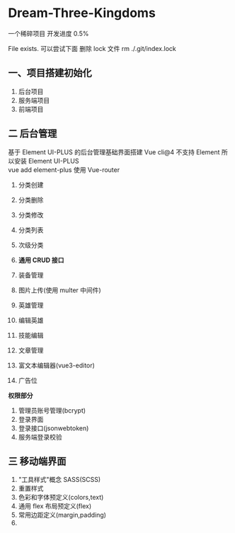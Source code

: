 # Dream-Three-Kingdoms

一个稀碎项目 开发进度 0.5%

File exists. 可以尝试下面 删除 lock 文件
rm ./.git/index.lock

## 一、项目搭建初始化

1. 后台项目
2. 服务端项目
3. 前端项目

## 二 后台管理

基于 Element UI-PLUS 的后台管理基础界面搭建
Vue cli@4 不支持 Element 所以安装 Element UI-PLUS  
vue add element-plus
使用 Vue-router

1. 分类创建
2. 分类删除
3. 分类修改
4. 分类列表
5. 次级分类

6. **通用 CRUD 接口**

7. 装备管理
8. 图片上传(使用 multer 中间件)
9. 英雄管理
10. 编辑英雄
11. 技能编辑
12. 文章管理
13. 富文本编辑器(vue3-editor)
14. 广告位

**权限部分**

1. 管理员账号管理(bcrypt)
2. 登录界面
3. 登录接口(jsonwebtoken)
4. 服务端登录校验

## 三 移动端界面

1. "工具样式"概念 SASS(SCSS)
2. 重置样式
3. 色彩和字体预定义(colors,text)
4. 通用 flex 布局预定义(flex)
5. 常用边距定义(margin,padding)
6.

